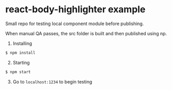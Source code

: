 # react-body-highlighter example

Small repo for testing local component module before publishing. 

When manual QA passes, the src folder is built and then published using np.

1. Installing

```sh
$ npm install
```

2. Starting

```sh
$ npm start
```

3. Go to `localhost:1234` to begin testing
